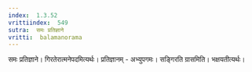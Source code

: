 ```yaml
---
index:  1.3.52
vrittiindex:  549
sutra:  समः प्रतिज्ञाने
vritti:  balamanorama 
---
```


समः प्रतिज्ञाने। गिरतेरात्मनेपदमित्यर्थः। प्रतिज्ञानम् - अभ्युपगमः। सङ्गिरति ग्रासमिति। भक्षयतीत्यर्थः। 

